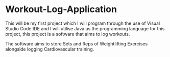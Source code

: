 # Workout-Log-Application
This will be my first project which I will program through the use of Visual Studio Code IDE and I will utilise Java as the programming language for this project, this project is a software that aims to log workouts.

The software aims to store Sets and Reps of Weightlifting Exercises alongside logging Cardiovascular training.